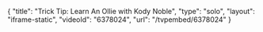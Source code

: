 {
    "title": "Trick Tip: Learn An Ollie with Kody Noble",
    "type": "solo",
    "layout": "iframe-static",
    "videoId": "6378024",
    "url": "\/tvpembed\/6378024"
}